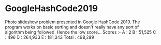 # GoogleHashCode2019
Photo slideshow problem presented in Google HashCode 2019. The program works on basic sorting and doesn't really have any sort of algorithm being followed. Hence the low score...
Scores :-
A : 2
B : 51,525
C : 496
D : 264,933
E : 181,343 
Total : 498,299
